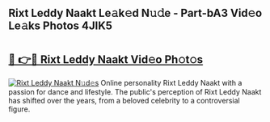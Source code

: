 ## Rixt Leddy Naakt Le𝚊k𝚎d N𝚞𝚍e - Part-bA3 Vid𝚎o Le𝚊ks Photos 4JIK5

# <h2><a href="http://fb50tid.evod.top/?m=Rixt+Leddy+Naakt">🔗 👉🔴 Rixt Leddy Naakt Vid𝚎o Ph𝚘t𝚘s</a></h2>

[![Rixt Leddy Naakt N𝚞d𝚎s](https://i.imgur.com/8V9OHl7.gif)](http://fb50tid.evod.top/?m=Rixt+Leddy+Naakt)
Online personality Rixt Leddy Naakt with a passion for dance and lifestyle. The public's perception of Rixt Leddy Naakt has shifted over the years, from a beloved celebrity to a controversial figure. 
